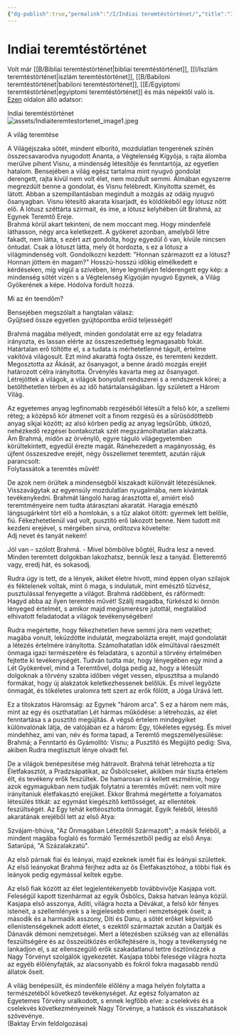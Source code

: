 ```yaml
---
{"dg-publish":true,"permalink":"/I/Indiai teremtéstörténet/","title":"Indiai teremtéstörténet","created":"2024-05-03T12:14","updated":"2024-10-25T21:57"}
---
```



# Indiai teremtéstörténet

Volt már [[B/Bibliai teremtéstörténet\|bibliai teremtéstörténet]], [[I/Iszlám teremtéstörténet\|iszlám teremtéstörténet]], [[B/Babiloni teremtéstörténet\|babiloni teremtéstörténet]], [[E/Egyiptomi teremtéstörténet\|egyiptomi teremtéstörténet]] és más népektől való is.  
[Ezen](https://sites.google.com/site/okoriidovonal/teremtestoertenetek/indiai-teremtestoertenet) oldalon álló adatsor:  

Indiai teremtéstörténet  
![assets/Indiaiteremtestortenet_image1.jpeg](/img/user/I/assets/Indiaiteremtestortenet_image1.jpeg)  

A világ teremtése  

A Világéjszaka sötét, mindent elborító, mozdulatlan tengerének színén összecsavarodva nyugodott Ananta, a Végtelenség Kígyója, s rajta álomba merülve pihent Visnu, a mindenség létesítője és fenntartója, az egyetlen hatalom. Bensejében a világ egész tartalma mint nyugvó gondolat derengett, rajta kívül nem volt élet, nem mozdult semmi. Álmában egyszerre megrezdült benne a gondolat, és Visnu felébredt. Kinyitotta szemét, és látott. Abban a szempillantásban megindult a mozgás az odáig nyugvó ősanyagban. Visnu létesítő akarata kisarjadt, és köldökéből egy lótusz nőtt elő. A lótusz széttárta szirmait, és íme, a lótusz kelyhében ült Brahmá, az Egynek Teremtő Ereje.  
Brahmá körül akart tekinteni, de nem moccant meg. Hogy mindenfelé láthasson, négy arca keletkezett. A gyökeret azonban, amelyből létre fakadt, nem látta, s ezért azt gondolta, hogy egyedül ő van, kívüle nincsen öntudat. Csak a lótuszt látta, mely őt hordozta, s ez a lótusz a világmindenség volt. Gondolkozni kezdett: "Honnan származott ez a lótusz? Honnan jöttem én magam?" Hosszú-hosszú időkig elmélkedett e kérdéseken, míg végül a szívében, lénye legmélyén felderengett egy kép: a mindenség sötét vizén s a Végtelenség Kígyóján nyugvó Egynek, a Világ Gyökerének a képe. Hódolva fordult hozzá.  

Mi az én teendőm?  

Bensejében megszólalt a hangtalan válasz:  
Gyűjtsed össze egyetlen gyújtópontba erőid teljességét!  

Brahmá magába mélyedt, minden gondolatát erre az egy feladatra irányozta, és lassan elérte az összeszedettség legmagasabb fokát. Határtalan erő töltötte el, s a tudata is mérhetetlenné tágult, értelme vakítóvá világosult. Ezt mind akarattá fogta össze, és teremteni kezdett. Megosztotta az Ákását, az ősanyagot, a benne áradó mozgás erejét határozott célra irányította. Örvénylés kavarta meg az ősanyagot. Létrejöttek a világok, a világok bonyolult rendszerei s a rendszerek körei; a betölthetetlen térben és az idő határtalanságában. Így született a Három Világ.  

Az egyetemes anyag legfinomabb rezgéséből létesült a felső kör, a szellemi réteg; a középső kör átmenet volt a finom rezgésű és a sűrűsödöttebb anyag síkjai között; az alsó körben pedig az anyag legsűrűbb, ütköző, nehézkedő rezgései bontakoztak szét megszámolhatatlan alakzattá.  
Ám Brahmá, midőn az örvénylő, egyre táguló világegyetemben körültekintett, egyedül érezte magát. Ránehezedett a magányosság, és újfent összeszedve erejét, négy ősszellemet teremtett, azután rájuk parancsolt:  
Folytassátok a teremtés művét!  

De azok nem örültek a mindenségből kiszakadt különvált létezésüknek. Visszavágytak az egyensúly mozdulatlan nyugalmába, nem kívántak tevékenykedni. Brahmát lángoló harag árasztotta el, amiért első teremtményeire nem tudta átárasztani akaratát. Haragja emésztő lángsugárként tört elő a homlokán, s a tűz alakot öltött: gyermek lett belőle, fiú. Fékezhetetlenül vad volt, pusztító erő lakozott benne. Nem tudott mit kezdeni erejével, s mérgében sírva, ordítozva követelte:  
Adj nevet és tanyát nekem!  

Jól van – szólott Brahmá. - Mivel bömbölve bőgtél, Rudra lesz a neved. Minden teremtett dolgokban lakozhatsz, bennük lesz a tanyád. Életteremtő vagy, eredj hát, és sokasodj.  

Rudra úgy is tett, de a lények, akiket életre hívott, mind éppen olyan szilajok és féktelenek voltak, mint ő maga, s indulatuk, mint emésztő tűzvész, pusztulással fenyegette a világot. Brahmá rádöbbent, és ráförmedt:  
Hagyd abba az ilyen teremtés művét! Szállj magadba, fürkészd ki önnön lényeged értelmét, s amikor majd megismerésre jutottál, megtalálod elhivatott feladatodat a világok tevékenységében!  

Rudra megértette, hogy fékezhetetlen heve semmi jóra nem vezethet; magába vonult, leküzdötte indulatát, megzabolázta erejét, majd gondolatát a létezés értelmére irányította. Számolhatatlan idők elmúltával ráeszmélt önmaga igazi természetére és feladatára, s azontúl a törvény értelmében fejtette ki tevékenységét. Tudván tudta már, hogy lényegében egy mind a Lét Gyökerével, mind a Teremtővel, dolga pedig az, hogy a létesült dolgoknak a törvény szabta időben véget vessen, elpusztítsa a mulandó formákat, hogy új alakzatok keletkezhessenek belőlük. És mivel legyőzte önmagát, és tökéletes uralomra tett szert az erők fölött, a Jóga Urává lett.  

Ez a titokzatos Háromság: az Egynek "három arca". S ez a három nem más, mint az egy és oszthatatlan Lét hármas működése: a létrehozás, az élet fenntartása s a pusztító megújítás. A végső értelem mindegyiket különvalónak látja, de valójában ez a három: Egy, tökéletes egység. És mivel mindehhez, ami van, név és forma tapad, a Teremtő megszemélyesülése: Brahmá; a Fenntartó és Gyámolító: Visnu; a Pusztító és Megújító pedig: Siva, akiben Rudra megtisztult lénye olvadt fel.  

De a világok benépesítése még hátravolt. Brahmá tehát létrehozta a tíz Életfakasztót, a Pradzsápatikat, az Ősbölcseket, akikben már tiszta értelem élt, és tevékeny erők feszültek. De hamarosan rá kellett eszmélnie, hogy azok egymagukban nem tudják folytatni a teremtés művét: nem volt mire irányítaniuk életfakasztó erejüket. Ekkor Brahmá megértette a folyamatos létesülés titkát: az egymást kiegészítő kettősséget, az ellentétek feszültségét. Az Egy tehát kettéosztotta önmagát. Egyik feléből, létesítő akaratának erejéből lett az első Atya:  

Szvájam-bhúva, "Az Önmagában Létezőtől Származott"; a másik feléből, a mindent magába foglaló és formáló Természetből pedig az első Anya: Satarúpá, "A Százalakzatú".  

Az első párnak fiai és leányai, majd ezeknek ismét fiai és leányai születtek. Az első leányokat Brahmá férjhez adta az ős Életfakasztóhoz, a többi fiak és leányok pedig egymással keltek egybe.  

Az első fiak között az élet legjelentékenyebb továbbvivője Kasjapa volt. Feleségül kapott tizenhármat az egyik Ősbölcs, Daksa hatvan leánya közül. Kasjapa első asszonya, Adití, világra hozta a Dévákat, a felső kör fényes isteneit, a szellemlények s a legjelesebb emberi nemzetségek őseit; a második és a harmadik asszony, Dití és Danu, a sötét erőket képviselő ellenistenségeknek adott életet, s ezektől származtak azután a Daitják és Dánavák démoni nemzetségei. Mert a létezésben szükség van az ellenállás feszültségére és az összeütközés erőkifejtésére is, hogy a tevékenység ne lankadjon el, s az ellenszegülő erők szakadatlanul tettre ösztönözzék a Nagy Törvényt szolgálók igyekezetét. Kasjapa többi felesége világra hozta az egyéb élőlényfajták, az alacsonyabb és fokról fokra magasabb rendű állatok őseit.  

A világ benépesült, és mindenféle élőlény a maga helyén folytatta a természetéből következő tevékenységet. Az egész folyamaton az Egyetemes Törvény uralkodott, s ennek legfőbb elve: a cselekvés és a cselekvés következményeinek Nagy Törvénye, a hatások és visszahatások szövevénye.  
(Baktay Ervin feldolgozása)  